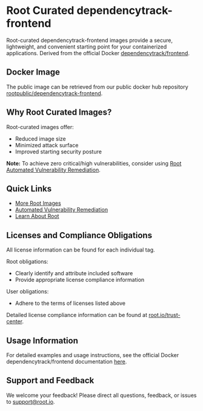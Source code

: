 # Root Curated dependencytrack-frontend

Root-curated dependencytrack-frontend images provide a secure, lightweight, and convenient starting point for your containerized applications. Derived from the official Docker [dependencytrack/frontend](https://hub.docker.com/r/dependencytrack/frontend).

## Docker Image
The public image can be retrieved from our public docker hub repository [rootpublic/dependencytrack-frontend](https://hub.docker.com/r/rootpublic/dependencytrack-frontend).

## Why Root Curated Images?
Root-curated images offer:
- Reduced image size
- Minimized attack surface
- Improved starting security posture

**Note:** To achieve zero critical/high vulnerabilities, consider using [Root Automated Vulnerability Remediation](https://app.root.io).

## Quick Links
- [More Root Images](https://images.root.io)
- [Automated Vulnerability Remediation](https://app.root.io)
- [Learn About Root](https://www.root.io)

## Licenses and Compliance Obligations
All license information can be found for each individual tag.

Root obligations:
- Clearly identify and attribute included software
- Provide appropriate license compliance information

User obligations:
- Adhere to the terms of licenses listed above

Detailed license compliance information can be found at [root.io/trust-center](https://root.io/trust-center).

## Usage Information
For detailed examples and usage instructions, see the official Docker dependencytrack/frontend documentation [here](https://hub.docker.com/r/dependencytrack/frontend).

## Support and Feedback
We welcome your feedback! Please direct all questions, feedback, or issues to [support@root.io](mailto:support@root.io).